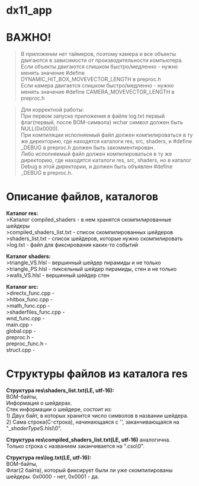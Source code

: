 # dx11_app
>
# ВАЖНО!
>В приложении нет таймеров, поэтому камера и все объекты двигаются в зависимости от производительности компьютера.  
Если объекты двигаются слишком быстро/медленно - нужно менять значение #define DYNAMIC_HIT_BOX_MOVEVECTOR_LENGTH в preproc.h  
Если камера двигается слишком быстро/медленно - нужно менять значение #define CAMERA_MOVEVECTOR_LENGTH в preproc.h

>Для корректной работы:  
>При первом запуске приложения в файле log.txt первый флаг(первый, после BOM-символа) wchar символ должен быть NULL(0x0000).  
При компиляции исполняемый файл должен компилироваться в ту же директорию, где находятся каталоги res, src, shaders, и #define _DEBUG в preproc.h должен быть закомментирован.  
Либо исполняемый файл должен компилироваться в ту же директорию, где находятся каталоги res, src, shaders, но в каталог Debug в этой директории, и должен быть объявлен #define _DEBUG в preproc.h.  

# Описание файлов, каталогов
**Каталог res:**  
	>Каталог compiled_shaders - в нем хранятся скомпилированные шейдеры  
	>compiled_shaders_list.txt - список скомпилированных шейдеров  
	>shaders_list.txt - список шейдеров, которые нужно скомпилировать  
	>log.txt - файл для фиксирования каких-то событий  

**Каталог shaders:**  
	>triangle_VS.hlsl - вершинный шейдер пирамиды и не только  
	>triangle_PS.hlsl - пиксельный шейдер пирамиды, стен и не только  
	>walls_VS.hlsl - вершинный шейдер стен  
	
**Каталог src:**  
	>directx_func.cpp -  
	>hitbox_func.cpp -  
	>math_func.cpp -  
	>shaderfiles_func.cpp -  
	wnd_func.cpp -  
	main.cpp -  
	global.cpp -  
	preproc.h -  
	preproc_func.h -  
	struct.cpp -  

# Структуры файлов из каталога res
**Структура res\shaders_list.txt(LE, utf-16):**  
	BOM-байты,  
	Информация о шейдерах.  
	Стек информации о шейдере, состоит из:  
		1) Двух байт, в которых хранится число символов в названии шейдера.  
		2) Сама строка(C-строка), начинающаяся с '\', заканчивающаяся на "_*shaderType*S.hlsl\0".  

**Структура res\compiled_shaders_list.txt(LE, utf-16)** аналогична.  
Только строка с названием заканчивается на ".cso\0".  

**Структура res\log.txt(LE, utf-16):**  
	BOM-байты,  
	Флаг(2 байта), который фиксирует были ли уже скомпилированы шейдеры. 0x0000 - нет, 0x0001 - да.  

